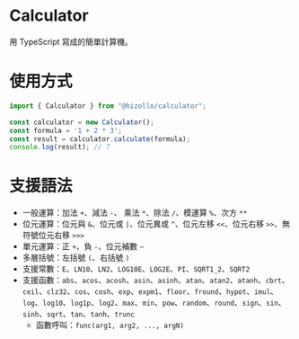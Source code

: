 # Calculator
用 TypeScript 寫成的簡單計算機。

# 使用方式
```ts
import { Calculator } from "@hizollo/calculator";

const calculator = new Calculator();
const formula = '1 + 2 * 3';
const result = calculator.calculate(formula);
console.log(result); // 7
```

# 支援語法
- 一般運算：加法 `+`、減法 `-`、 乘法 `*`、除法 `/`、模運算 `%`、次方 `**`
- 位元運算：位元與 `&`、位元或 `|`、位元異或 `^`、位元左移 `<<`、位元右移 `>>`、無符號位元右移 `>>>`
- 單元運算：正 `+`、負 `-`、位元補數 `~`
- 多層括號：左括號 `(`、右括號 `)`
- 支援常數：`E`、`LN10`、`LN2`、`LOG10E`、`LOG2E`、`PI`、`SQRT1_2`、`SQRT2`
- 支援函數：`abs`、`acos`、`acosh`、`asin`、`asinh`、`atan`、`atan2`、`atanh`、`cbrt`、`ceil`、`clz32`、`cos`、`cosh`、`exp`、`expm1`、`floor`、`fround`、`hypot`、`imul`、`log`、`log10`、`log1p`、`log2`、`max`、`min`、`pow`、`random`、`round`、`sign`、`sin`、`sinh`、`sqrt`、`tan`、`tanh`、`trunc`
  - 函數呼叫：`func(arg1, arg2, ..., argN)`